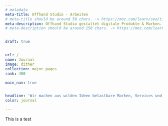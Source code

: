 ```yaml
---
# metadata
meta-title: Offhand Studio · Arbeiten
# meta-title should be around 50 chars. -> https://moz.com/learn/seo/title-tag
meta-description: Offhand Studio gestaltet digitale Produkte & Marken. Wir sind Experten in Visual Identity Design, UX und UI Design.
# meta-description should be around 150 chars. -> https://moz.com/learn/seo/meta-description


draft: true


url: /
name: Journal
image: dither
collection: major_pages
rank: 400

main_nav: true


headline: 'Wir machen aus wilden Ideen belastbare Marken, Services und Produkte.'
color: journal

---
```

This is a test
